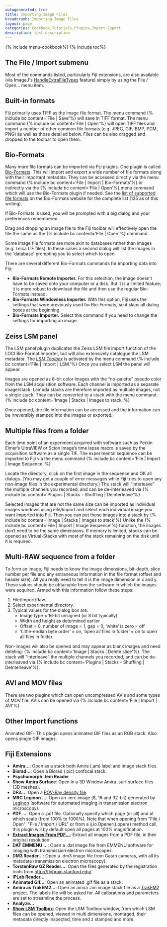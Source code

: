```yaml
---
autogenerated: true
title: Importing Image Files
breadcrumb: Importing Image Files
layout: page
categories: Cookbook,Tutorials,Plugins,Import-Export
description: test description
---
```


{% include menu-cookbook%}
{% include toc%}


## The File / Import submenu

Most of the commands listed, particularly Fiji extensions, are also available (via ImageJ's [HandleExtraFileTypes](https://imagej.net/plugins/file-handler.html) feature) simply by using the File / Open... menu item.

## Built-in formats

Fiji primarily uses TIFF as the image file format. The menu command {% include bc content='File | Save'%} will save in TIFF format. The menu command {% include bc content='File | Open'%} will open TIFF files and import a number of other common file formats (e.g. JPEG, GIF, BMP, PGM, PNG) as well as those detailed below. Files can be also dragged and dropped to the toolbar to open them.

## Bio-Formats

Many more file formats can be imported via Fiji plugins. One plugin is called [Bio-Formats](Bio-Formats ). This will import and export a wide number of file formats along with their important metadata. They can be accessed directly via the menu command {% include bc content='File | Import | Bio-Formats'%} or indirectly via the {% include bc content='File | Open'%} menu command which will use the Bio-Formats plugin if needed. See the [list of supported file formats](http://openmicroscopy.org/site/support/bio-formats5/supported-formats.html) on the Bio-Formats website for the complete list (135 as of this writing).

If Bio-Formats is used, you will be prompted with a big dialog and your preferences remembered.

Drag and dropping an image file to the Fiji toolbar will effectively open the file the same as the {% include bc content='File | Open'%} command.

Some image file formats are more akin to databases rather than images (e.g. Leica LIF files). In these cases a second dialog will list the images in the 'database' prompting you to select which to open.

There are several different Bio-Formats commands for importing data into Fiji:

  - **Bio-Formats Remote Importer.** For this selection, the image doesn’t have to be saved onto your computer or a disk. But it is a limited feature; it is more robust to download the file and then use the regular Bio-Formats instead.
  - **Bio-Formats Windowless Importer.** With this option, Fiji uses the settings that were previously used for Bio-Formats, so it skips all dialog boxes at the beginning.
  - **Bio-Formats Importer.** Select this command if you need to change the settings for importing an image.

## Zeiss LSM panel

The LSM panel plugin duplicates the Zeiss LSM file import function of the LOCI Bio-Format Importer, but will also extensively catalogue the LSM metadata. The *[LSM Toolbox](LSM_Toolbox )* is activated by the menu command {% include bc content='File | Import | LSM.'%} Once you select LSM the panel will appear.

Images are opened as 8-bit color images with the “no-palette” pseudo color from the LSM acquisition software. Each channel is imported as a separate image/stack. Lambda stacks are therefore imported as multiple images, not a single stack. They can be converted to a stack with the menu command: {% include bc content='Image | Stacks | Images to stack.'%}

Once opened, the file information can be accessed and the information can be irreversibly stamped into the images or exported.

## Multiple files from a folder

Each time point of an experiment acquired with software such as Perkin Elmer’s UltraVIEW or Scion Image’s time lapse macro is saved by the acquisition software as a single TIF. The experimental sequence can be imported to Fiji via the menu command {% include bc content='File | Import | Image Sequence.'%}

Locate the directory, click on the first image in the sequence and OK all dialogs. (You may get a couple of error messages while Fiji tries to open any non-image files in the experimental directory.) The stack will “interleave” the multiple channels you recorded, and can be de-interleaved via {% include bc content='Plugins | Stacks - Shuffling | Deinterleave'%}

Selected images that are not the same size can be imported as individual images windows using *File/Import* and select each individual image you want imported into Fiji. Then you can put those images into a stack by {% include bc content='Image | Stacks | Images to stack'%} Unlike the {% include bc content='File | Import | Image Sequence'%} function, the images don’t need to be the same dimensions. If memory is limited, stacks can be opened as Virtual-Stacks with most of the stack remaining on the disk until it is required.

## Multi-RAW sequence from a folder

To form an image, Fiji needs to know the image dimensions, bit-depth, slice number per file and any extraneous information in the file format (offset and header size). All you really need to tell it is the image dimension in x and y. These values should be obtainable from the software in which the images were acquired. Armed with this information follow these steps:

1.  File/Import/Raw…
2.  Select experimental directory.
3.  Typical values for the dialog box are:
      - Image type = 16-bit unsigned (or 8 bit typically)
      - Width and height as determined earlier
      - Offset = 0, number of image = 1, gap = 0, ‘white’ is zero = off
      - ‘Little-endian byte order’ = on, ‘open all files in folder’ = on to open all files in folder.

Non-images will also be opened and may appear as blank images and need deleting: {% include bc content='Image | Stacks | Delete slice'%}. The stack will "interleave” the multiple channels you recorded, and can be de-interleaved via {% include bc content='Plugins | Stacks - Shuffling | DeInterleave'%}.

## AVI and MOV files

There are two plugins which can open uncompressed AVIs and some types of MOV file. AVIs can be opened via {% include bc content='File | Import | AVI'%}

## Other Import functions

Animated GIF- This plugin opens animated GIF files as an RGB stack. Also opens single GIF images.

## Fiji Extensions

  - **Amira...**: Open as a stack both Amira (.am) label and image stack files.
  - **Biorad...**: Open a Biorad (.pic) confocal stack.
  - **Psychomorph .tem Reader**
  - **Show Amira Surface**: Open in a 3D Window Amira .surf surface files (3D meshes).
  - **DF3...**: Open a [POV-Ray density file](http://www.povray.org/documentation/view/3.6.1/374/).
  - **MRC Leginon ...**: Open an .mrc image (8, 16 and 32-bit) generated by [Leginon](http://ami.scripps.edu/software/leginon/) (software for automated imaging in transmission electron microscopy).
  - **PDF ...**: Open a .pdf file. Optionally specify which page (or all) and at which scale (from 100% to 1000%). Note that when opening from "File / Open", "File / Import / URL" or from a ij.io.Opener().open() method call, this plugin will by default open all pages at 100% magnification.
  - **[Extract Images From PDF...](Extract_Images_From_PDF... )**: Extract all images from a PDF file, in their original resolution.
  - **DAT EMMENU ...**: Open a .dat image file from EMMENU software for imaging with transmission electron microscopes.
  - **DM3 Reader...**: Open a .dm3 image file from Gatan cameras, with all its metadata (transmission electron microscopy).
  - **TorstenRaw GZ Reader...**: Open the files generated by the registration tools from http://flybrain.stanford.edu/
  - **IPLab Reader...**
  - **Animated Gif...**: Open an animated .gif file as a stack.
  - **Amira as TrakEM2...**: Open an amira .am image stack file as a [TrakEM2](http://www.ini.uzh.ch/~acardona/trakem2.html) project. The labels file will be asked for. All calibrations and parameters are set to streamline the process.
  - **Analyze...**
  - **[ Show LSM Toolbox](LSM_Toolbox )**: Open the LSM Toolbox window, from which LSM files can be opened, viewed in multi dimensions, montaged, their metadata directly inspected, time and z stamped and more.

   
